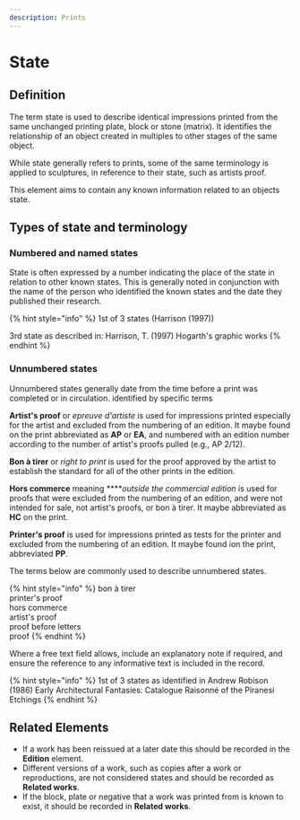 ```yaml
---
description: Prints
---
```


# State

## Definition

The term state is used to describe identical impressions printed from the same unchanged printing plate, block or stone \(matrix\). It identifies the relationship of an object created in multiples to other stages of the same object.

While state generally refers to prints, some of the same terminology is applied to sculptures, in reference to their state, such as artists proof.

This element aims to contain any known information related to an objects state.

## Types of state and terminology

### Numbered and named states

State is often expressed by a number indicating the place of the state in relation to other known states. This is generally noted in conjunction with the name of the person who identified the known states and the date they published their research. 

{% hint style="info" %}
1st of 3 states \(Harrison \(1997\)\)

3rd state as described in: Harrison, T. \(1997\) Hogarth's graphic works
{% endhint %}

### Unnumbered states

Unnumbered states generally date from the time before a print was completed or in circulation. identified by specific terms

**Artist's proof** or _epreuve d'artiste_ is used for impressions printed especially for the artist and excluded from the numbering of an edition. It maybe found on the print abbreviated as **AP** or **EA**, and numbered with an edition number according to the number of artist's proofs pulled \(e.g., AP 2/12\).  
  
**Bon à tirer** or _right to print_ is used for the proof approved by the artist to establish the standard for all of the other prints in the edition.

**Hors commerce** meaning ****_outside the commercial edition_ is used for proofs that were excluded from the numbering of an edition, and were not intended for sale, not artist's proofs, or bon à tirer. It maybe abbreviated as **HC** on the print.

**Printer's proof** is used for impressions printed as tests for the printer and excluded from the numbering of an edition. It maybe found ion the print, abbreviated **PP**.

The terms below are commonly used to describe unnumbered states. 

{% hint style="info" %}
bon à tirer  
printer's proof  
hors commerce  
artist's proof  
proof before letters  
proof
{% endhint %}

Where a free text field allows, include an explanatory note if required, and ensure the reference to any informative text is included in the record.  

{% hint style="info" %}
1st of 3 states as identified in Andrew Robison \(1986\) Early Architectural Fantasies: Catalogue Raisonné of the Piranesi Etchings
{% endhint %}

## Related Elements

* If a work has been reissued at a later date this should be recorded in the **Edition** element. 
* Different versions of a work, such as copies after a work or reproductions, are not considered states and should be recorded as **Related works**. 
* If the block, plate or negative that a work was printed from is known to exist, it should be recorded in **Related works**. 

